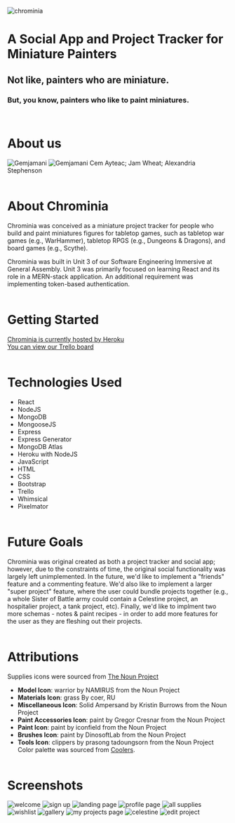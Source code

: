 ![chrominia](public/images/chrominia.png)
# A Social App and Project Tracker for Miniature Painters

## Not like, painters who are miniature.

### But, you know, painters who like to paint miniatures.
<br/>

# About us
![Gemjamani](public/images/gemjamani.png)
![Gemjamani](public/images/gemjamani2.png)
Cem Ayteac; Jam Wheat; Alexandria Stephenson
<br/><br/>
# About Chrominia
Chrominia was conceived as a miniature project tracker for people who build and paint miniatures figures for tabletop games, such as tabletop war games (e.g., WarHammer), tabletop RPGS (e.g., Dungeons & Dragons), and board games (e.g., Scythe). 

Chrominia was built in Unit 3 of our Software Engineering Immersive at General Assembly. Unit 3 was primarily focused on learning React and its role in a MERN-stack application. An additional requirement was implementing token-based authentication.
<br/><br/>
# Getting Started
[Chrominia is currently hosted by Heroku](https://chrominia.herokuapp.com/) <br />
[You can view our Trello board](https://trello.com/b/8wIUmzpN/chrominia)
<br/><br/>
# Technologies Used
* React
* NodeJS
* MongoDB
* MongooseJS
* Express
* Express Generator
* MongoDB Atlas
* Heroku with NodeJS
* JavaScript
* HTML
* CSS
* Bootstrap
* Trello
* Whimsical
* Pixelmator
<br/><br/>
# Future Goals
Chrominia was original created as both a project tracker and social app; however, due to the constraints of time, the original social functionality was largely left unimplemented. In the future, we'd like to implement a "friends" feature and a commenting feature. We'd also like to implement a larger "super project" feature, where the user could bundle projects together (e.g., a whole Sister of Battle army could contain a Celestine project, an hospitalier project, a tank project, etc). Finally, we'd like to implment two more schemas - notes & paint recipes - in order to add more features for the user as they are fleshing out their projects. 
<br/><br/>
# Attributions
Supplies icons were sourced from [The Noun Project](https://thenounproject.com/)<br/>
- **Model Icon**: warrior by NAMIRUS from the Noun Project <br/>
- **Materials Icon**: grass By coer, RU <br/>
- **Miscellaneous Icon**: Solid Ampersand by Kristin Burrows from the Noun Project <br/>
- **Paint Accessories Icon**: paint by Gregor Cresnar from the Noun Project <br/>
- **Paint Icon**: paint by iconfield from the Noun Project <br/>
- **Brushes Icon**: paint by DinosoftLab from the Noun Project <br/>
- **Tools Icon**: clippers by prasong tadoungsorn from the Noun Project
Color palette was sourced from [Coolers](https://coolors.co/).
<br/><br/>
# Screenshots
![welcome](public/images/welcome.png)
![sign up](public/images/signUp.png)
![landing page](public/images/landingPage.png)
![profile page](public/images/profilePage.png)
![all supplies](public/images/allSupplies.png)
![wishlist](public/images/wishlist.png)
![gallery](public/images/gallery.png)
![my projects page](public/images/myProjects.png)
![celestine](public/images/celestine.png)
![edit project](public/images/editProject.png)